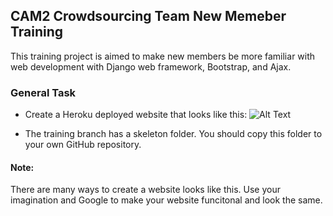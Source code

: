 ## CAM2 Crowdsourcing Team New Memeber Training

This training project is aimed to make new members be more familiar with web development with Django web framework, Bootstrap, and Ajax. 

### General Task

* Create a Heroku deployed website that looks like this: 
![Alt Text](https://github.com/PurdueCAM2Project/Crowdsourcing/blob/training/Crowdsourcing_training/Todo_list.gif)

* The training branch has a skeleton folder. You should copy this folder to your own GitHub repository. 

#### Note: 
There are many ways to create a website looks like this. Use your imagination and Google to make your website funcitonal and look the same. 

